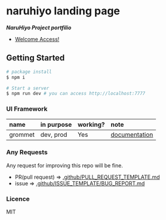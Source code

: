 # naruhiyo landing page

***NaruHiyo Project portfilio***

- [Welcome Access!](https://naruhiyo.github.io/)

## Getting Started

```sh
# package install
$ npm i

# Start a server
$ npm run dev # you can access http://localhost:7777
```

### UI Framework

|name|in purpose|working?|note|
|:--|:--|:--|:--|
|grommet|dev, prod|Yes|[documentation](https://v2.grommet.io/)|

### Any Requests

Any request for improving this repo will be fine.

- PR(pull request) => [.github/PULL_REQUEST_TEMPLATE.md](https://github.com/naruhiyo/naruhiyo.github.io/blob/develop/.github/PULL_REQUEST_TEMPLATE.md)
- issue => [.github/ISSUE_TEMPLATE/BUG_REPORT.md](https://github.com/naruhiyo/naruhiyo.github.io/blob/develop/.github/PULL_REQUEST_TEMPLATE.md)

### Licence

MIT
